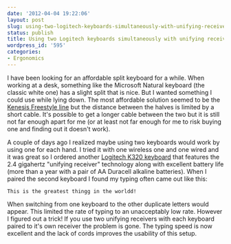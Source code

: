 ```yaml
---
date: '2012-04-04 19:22:06'
layout: post
slug: using-two-logitech-keyboards-simultaneously-with-unifying-receivers
status: publish
title: Using two Logitech keyboards simultaneously with unifying receivers
wordpress_id: '595'
categories:
- Ergonomics
---
```


I have been looking for an affordable split keyboard for a while. When working at a desk, something like the Microsoft Natural keyboard (the classic white one) has a slight split that is nice. But I wanted something I could use while lying down. The most affordable solution seemed to be the [Kenesis Freestyle line](http://www.kinesis-ergo.com/freestyle.htm) but the distance between the halves is limited by a short cable. It's possible to get a longer cable between the two but it is still not far enough apart for me (or at least not far enough for me to risk buying one and finding out it doesn't work).

A couple of days ago I realized maybe using two keyboards would work by using one for each hand. I tried it with one wireless one and one wired and it was great so I ordered another [Logitech K320 keyboard](http://www.logitech.com/en-us/special-offers/closeout/devices/9137) that features the 2.4 gigahertz "unifying receiver" technology along with excellent battery life (more than a year with a pair of AA Duracell alkaline batteries). When I paired the second keyboard I found my typing often came out like this:


    
    This is the greatest thingg in the worldd!
    
    



When switching from one keyboard to the other duplicate letters would appear. This limited the rate of typing to an unacceptably low rate. However I figured out a trick! If you use two unifying receivers with each keyboard paired to it's own receiver the problem is gone. The typing speed is now excellent and the lack of cords improves the usability of this setup.
